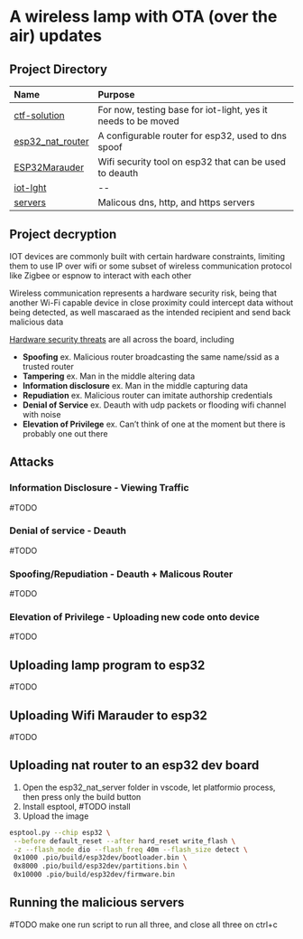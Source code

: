 # A wireless lamp with OTA (over the air) updates

## Project Directory
| Name                                | Purpose                                                       | 
| :--                                 | :--                                                           |
|[ctf-solution](ctf-solution)         | For now, testing base for iot-light, yes it needs to be moved |
|[esp32_nat_router](esp32_nat_router) | A configurable router for esp32, used to dns spoof            |
|[ESP32Marauder](ESP32Marauder)       | Wifi security tool on esp32 that can be used to deauth        |
|[iot-lght](iot-light)                | --                                                            |
|[servers](servers)                   | Malicous dns, http, and https servers                         |

## Project decryption
IOT devices are commonly built with certain hardware constraints, limiting them to use IP over wifi or some subset of wireless communication protocol like Zigbee or espnow to interact with each other

Wireless communication represents a hardware security risk, being that another Wi-Fi capable device in close proximity could intercept data without being detected, as well mascaraed as the intended recipient and send back malicious data

[Hardware security threats](https://en.wikipedia.org/wiki/STRIDE_(security)) are all across the board, including 
- **Spoofing** ex. Malicious router broadcasting the same name/ssid as a trusted router
- **Tampering** ex. Man in the middle altering data
- **Information disclosure** ex. Man in the middle capturing data
- **Repudiation** ex. Malicious router can imitate authorship credentials
- **Denial of Service** ex. Deauth with udp packets or flooding wifi channel with noise
- **Elevation of Privilege** ex. Can’t think of one at the moment but there is probably one out there

## Attacks
### Information Disclosure - Viewing Traffic
#TODO

### Denial of service - Deauth
#TODO

### Spoofing/Repudiation - Deauth + Malicous Router
#TODO

### Elevation of Privilege - Uploading new code onto device
#TODO

## Uploading lamp program to esp32
#TODO

## Uploading Wifi Marauder to esp32
#TODO

## Uploading nat router to an esp32 dev board
1. Open the esp32_nat_server folder in vscode, let platformio process, then press only the build button
2. Install esptool, #TODO install 
3. Upload the image
```bash
esptool.py --chip esp32 \
 --before default_reset --after hard_reset write_flash \
 -z --flash_mode dio --flash_freq 40m --flash_size detect \
 0x1000 .pio/build/esp32dev/bootloader.bin \
 0x8000 .pio/build/esp32dev/partitions.bin \
 0x10000 .pio/build/esp32dev/firmware.bin
```

## Running the malicious servers
#TODO make one run script to run all three, and close all three on ctrl+c